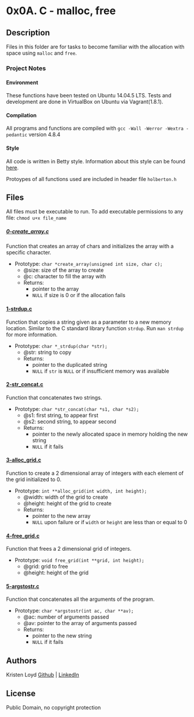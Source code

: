 # 0x0A. C - malloc, free

## Description
Files in this folder are for tasks to become familiar with the allocation with space using `malloc` and `free`.

### Project Notes
#### Environment
These functions have been tested on Ubuntu 14.04.5 LTS.
Tests and development are done in VirtualBox on Ubuntu via Vagrant(1.8.1).
#### Compilation
All programs and functions are compiled with `gcc -Wall -Werror -Wextra -pedantic` version 4.8.4
#### Style
All code is written in Betty style. Information about this style can be found [here](https://github.com/holbertonschool/Betty/wiki).

Protoypes of all functions used are included in header file `holberton.h`


## Files
All files must be executable to run. To add executable permissions to any file: `chmod u+x file_name`

##### [0-create_array.c](0-create_array.c)
Function that creates an array of chars and initializes the array with a specific character.
* Prototype: `char *create_array(unsigned int size, char c);`
	* @size: size of the array to create
    * @c: character to fill the array with
	* Returns:
        * pointer to the array
        * `NULL` if size is 0 or if the allocation fails

#### [1-strdup.c](1-strdup.c)
Function that copies a string given as a parameter to a new memory location. Similar to the C standard library function `strdup`. Run `man strdup` for more information.
* Prototype: `char *_strdup(char *str);`
    * @str: string to copy
    * Returns:
        * pointer to the duplicated string
        * `NULL` if `str` is `NULL` or if insufficient memory was available

#### [2-str_concat.c](2-str_concat.c)
Function that concatenates two strings.
* Prototype: `char *str_concat(char *s1, char *s2);`
    * @s1: first string, to appear first
    * @s2: second string, to appear second
    * Returns:
        * pointer to the newly allocated space in memory holding the new string
        * `NULL` if it fails

#### [3-alloc_grid.c](3-alloc_grid.c)
Function to create a 2 dimensional array of integers with each element of the grid initialized to 0.
* Prototype: `int **alloc_grid(int width, int height);`
    * @width: width of the grid to create
    * @height: height of the grid to create
    * Returns:
        * pointer to the new array
        * `NULL` upon failure or if `width` or `height` are less than or equal to 0

#### [4-free_grid.c](4-free_grid.c)
Function that frees a 2 dimensional grid of integers.
* Prototype: `void free_grid(int **grid, int height);`
    * @grid: grid to free
    * @height: height of the grid

#### [5-argstostr.c](5-argstostr.c)
Function that concatenates all the arguments of the program.
* Prototype: `char *argstostr(int ac, char **av);`
    * @ac: number of arguments passed
    * @av: pointer to the array of arguments passed
    * Returns:
        * pointer to the new string
        * `NULL` if it fails

## Authors
Kristen Loyd        [Github](https://github.com/KRLoyd) |  [LinkedIn](https://www.linkedin.com/in/kristen-loyd-34984a92)

## License
Public Domain, no copyright protection
